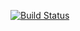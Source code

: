 [![Build Status](https://dev.azure.com/VasilisMelissaropoulos/MyProject/_apis/build/status/mavros_katramis.uc4-drachmaplanet?branchName=master)](https://dev.azure.com/VasilisMelissaropoulos/MyProject/_build/latest?definitionId=1&branchName=master)